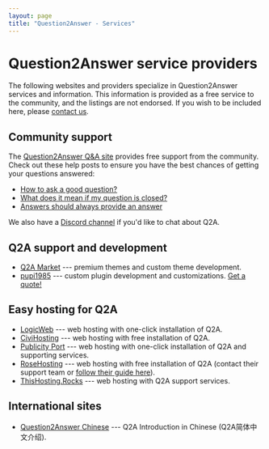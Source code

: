 ```yaml
---
layout: page
title: "Question2Answer - Services"
---
```


# Question2Answer service providers

The following websites and providers specialize in Question2Answer services and information. This information is provided as a free service to the community, and the listings are not endorsed. If you wish to be included here, please [contact us](http://www.question2answer.org/feedback.php).


## Community support

The [Question2Answer Q&A site](https://www.question2answer.org/qa/) provides free support from the community. Check out these help posts to ensure you have the best chances of getting your questions answered:

- [How to ask a good question?](https://www.question2answer.org/qa/82349/how-to-ask-a-good-question)
- [What does it mean if my question is closed?](https://www.question2answer.org/qa/82357/what-does-it-mean-if-my-question-is-closed)
- [Answers should always provide an answer](https://www.question2answer.org/qa/82359/answers-should-always-provide-an-answer)

We also have a [Discord channel](https://discord.gg/QSAubQr) if you'd like to chat about Q2A.


## Q2A support and development

- [Q2A Market](http://www.q2amarket.com/) --- premium themes and custom theme development.
- [pupi1985](http://www.question2answer.org/qa/user/pupi1985) --- custom plugin development and customizations. [Get a quote!](http://form.jotformz.com/63018196663662)


## Easy hosting for Q2A

- [LogicWeb](http://www.logicweb.com/question2answer-hosting/) --- web hosting with one-click installation of Q2A.
- [CiviHosting](http://civihosting.com/question2answer-hosting) --- web hosting with free installation of Q2A.
- [Publicity Port](https://publicityport.com/host-question-answer-site-easily-publicity-port) --- web hosting with one-click installation of Q2A and supporting services.
- [RoseHosting](https://www.rosehosting.com) --- web hosting with free installation of Q2A (contact their support team or [follow their guide here](https://www.rosehosting.com/blog/install-question2answer-on-an-ubuntu-14-04-vps/)).
- [ThisHosting.Rocks](https://www.thishosting.rocks/support/q2a/) --- web hosting with Q2A support services.


## International sites

- [Question2Answer Chinese](http://q2adoc.ostack.cn/) --- Q2A Introduction in Chinese (Q2A简体中文介绍).
